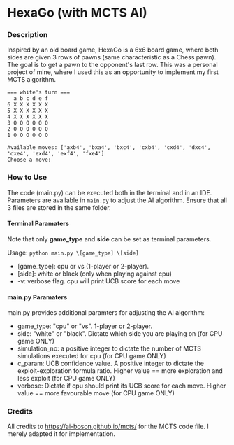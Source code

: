 # HexaGo (with MCTS AI)

### Description ###
Inspired by an old board game, HexaGo is a 6x6 board game, where both sides are given 3 rows of pawns (same characteristic as a Chess pawn). The goal is to get a pawn to the opponent's last row. This was a personal project of mine, where I used this as an opportunity to implement my first MCTS algorithm.

```
=== white's turn ===
  a b c d e f
6 X X X X X X
5 X X X X X X
4 X X X X X X
3 O O O O O O
2 O O O O O O
1 O O O O O O

Available moves: ['axb4', 'bxa4', 'bxc4', 'cxb4', 'cxd4', 'dxc4', 'dxe4', 'exd4', 'exf4', 'fxe4']
Choose a move: 
```

### How to Use ###
The code (main.py) can be executed both in the terminal and in an IDE. Parameters are available in `main.py` to adjust the AI algorithm. Ensure that all 3 files are stored in the same folder.

#### Terminal Paramaters ####
Note that only **game_type** and **side** can be set as terminal parameters.

Usage: `python main.py \[game_type] \[side]`
- \[game_type]: cpu or vs (1-player or 2-player).
- \[side]: white or black (only when playing against cpu)
- -v: verbose flag. cpu will print UCB score for each move

#### main.py Paramaters ####
main.py provides additional paramters for adjusting the AI algorithm:
- game_type: "cpu" or "vs". 1-player or 2-player.
- side: "white" or "black". Dictate which side you are playing on (for CPU game ONLY)
- simulation_no: a positive integer to dictate the number of MCTS simulations executed for cpu (for CPU game ONLY)
- c_param: UCB confidence value. A positive integer to dictate the exploit-exploration formula ratio. Higher value == more exploration and less exploit (for CPU game ONLY)
- verbose: Dictate if cpu should print its UCB score for each move. Higher value == more favourable move (for CPU game ONLY)

### Credits ###
All credits to https://ai-boson.github.io/mcts/ for the MCTS code file. I merely adapted it for implementation.
